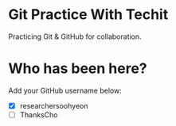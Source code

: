 # Git Practice With Techit

Practicing Git &amp; GitHub for collaboration.

# Who has been here?

Add your GitHub username below:

- [x] researchersoohyeon
- [ ] ThanksCho
